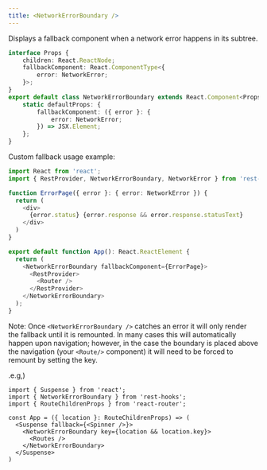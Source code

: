 ```yaml
---
title: <NetworkErrorBoundary />
---
```

Displays a fallback component when a network error happens in its subtree.

```typescript
interface Props {
    children: React.ReactNode;
    fallbackComponent: React.ComponentType<{
        error: NetworkError;
    }>;
}
export default class NetworkErrorBoundary extends React.Component<Props> {
    static defaultProps: {
        fallbackComponent: ({ error }: {
            error: NetworkError;
        }) => JSX.Element;
    };
}
```

Custom fallback usage example:

```typescript
import React from 'react';
import { RestProvider, NetworkErrorBoundary, NetworkError } from 'rest-hooks';

function ErrorPage({ error }: { error: NetworkError }) {
  return (
    <div>
      {error.status} {error.response && error.response.statusText}
    </div>
  )
}

export default function App(): React.ReactElement {
  return (
    <NetworkErrorBoundary fallbackComponent={ErrorPage}>
      <RestProvider>
        <Router />
      </RestProvider>
    </NetworkErrorBoundary>
  );
}
```

Note: Once `<NetworkErrorBoundary />` catches an error it will only render the fallback
until it is remounted. In many cases this will automatically happen upon navigation; however,
in the case the boundary is placed above the navigation (your `<Route/>` component) it will
need to be forced to remount by setting the key.

.e.g,)

```tsx
import { Suspense } from 'react';
import { NetworkErrorBoundary } from 'rest-hooks';
import { RouteChildrenProps } from 'react-router';

const App = ({ location }: RouteChildrenProps) => (
  <Suspense fallback={<Spinner />}>
    <NetworkErrorBoundary key={location && location.key}>
      <Routes />
    </NetworkErrorBoundary>
  </Suspense>
)
```
